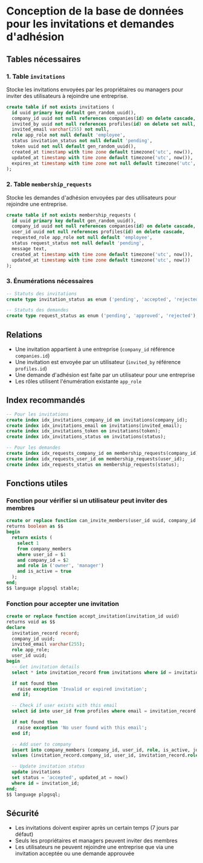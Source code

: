 # Conception de la base de données pour les invitations et demandes d'adhésion

## Tables nécessaires

### 1. Table `invitations`

Stocke les invitations envoyées par les propriétaires ou managers pour inviter des utilisateurs à rejoindre une entreprise.

```sql
create table if not exists invitations (
  id uuid primary key default gen_random_uuid(),
  company_id uuid not null references companies(id) on delete cascade,
  invited_by uuid not null references profiles(id) on delete set null,
  invited_email varchar(255) not null,
  role app_role not null default 'employee',
  status invitation_status not null default 'pending',
  token uuid not null default gen_random_uuid(),
  created_at timestamp with time zone default timezone('utc', now()),
  updated_at timestamp with time zone default timezone('utc', now()),
  expires_at timestamp with time zone not null default timezone('utc', now() + interval '7 days')
);
```

### 2. Table `membership_requests`

Stocke les demandes d'adhésion envoyées par des utilisateurs pour rejoindre une entreprise.

```sql
create table if not exists membership_requests (
  id uuid primary key default gen_random_uuid(),
  company_id uuid not null references companies(id) on delete cascade,
  user_id uuid not null references profiles(id) on delete cascade,
  requested_role app_role not null default 'employee',
  status request_status not null default 'pending',
  message text,
  created_at timestamp with time zone default timezone('utc', now()),
  updated_at timestamp with time zone default timezone('utc', now())
);
```

### 3. Énumérations nécessaires

```sql
-- Statuts des invitations
create type invitation_status as enum ('pending', 'accepted', 'rejected', 'expired');

-- Statuts des demandes
create type request_status as enum ('pending', 'approved', 'rejected');
```

## Relations

- Une invitation appartient à une entreprise (`company_id` référence `companies.id`)
- Une invitation est envoyée par un utilisateur (`invited_by` référence `profiles.id`)
- Une demande d'adhésion est faite par un utilisateur pour une entreprise
- Les rôles utilisent l'énumération existante `app_role`

## Index recommandés

```sql
-- Pour les invitations
create index idx_invitations_company_id on invitations(company_id);
create index idx_invitations_email on invitations(invited_email);
create index idx_invitations_token on invitations(token);
create index idx_invitations_status on invitations(status);

-- Pour les demandes
create index idx_requests_company_id on membership_requests(company_id);
create index idx_requests_user_id on membership_requests(user_id);
create index idx_requests_status on membership_requests(status);
```

## Fonctions utiles

### Fonction pour vérifier si un utilisateur peut inviter des membres

```sql
create or replace function can_invite_members(user_id uuid, company_id uuid)
returns boolean as $$
begin
  return exists (
    select 1
    from company_members
    where user_id = $1
    and company_id = $2
    and role in ('owner', 'manager')
    and is_active = true
  );
end;
$$ language plpgsql stable;
```

### Fonction pour accepter une invitation

```sql
create or replace function accept_invitation(invitation_id uuid)
returns void as $$
declare
  invitation_record record;
  company_id uuid;
  invited_email varchar(255);
  role app_role;
  user_id uuid;
begin
  -- Get invitation details
  select * into invitation_record from invitations where id = invitation_id and status = 'pending';

  if not found then
    raise exception 'Invalid or expired invitation';
  end if;

  -- Check if user exists with this email
  select id into user_id from profiles where email = invitation_record.invited_email;

  if not found then
    raise exception 'No user found with this email';
  end if;

  -- Add user to company
  insert into company_members (company_id, user_id, role, is_active, joined_at)
  values (invitation_record.company_id, user_id, invitation_record.role, true, now());

  -- Update invitation status
  update invitations
  set status = 'accepted', updated_at = now()
  where id = invitation_id;
end;
$$ language plpgsql;
```

## Sécurité

- Les invitations doivent expirer après un certain temps (7 jours par défaut)
- Seuls les propriétaires et managers peuvent inviter des membres
- Les utilisateurs ne peuvent rejoindre une entreprise que via une invitation acceptée ou une demande approuvée